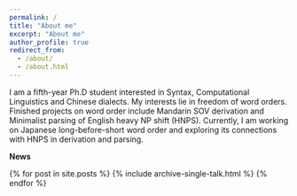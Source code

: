 ```yaml
---
permalink: /
title: "About me"
excerpt: "About me"
author_profile: true
redirect_from: 
  - /about/
  - /about.html
---
```


I am a fifth-year Ph.D student interested in Syntax, Computational Linguistics and Chinese dialects. My interests lie in freedom of word orders. Finished projects on word order include Mandarin SOV derivation and Minimalist parsing of English heavy NP shift (HNPS). Currently, I am working on Japanese long-before-short word order and exploring its connections with HNPS in derivation and parsing. 

**News**

{% for post in site.posts %}
  {% include archive-single-talk.html %}
{% endfor %}

